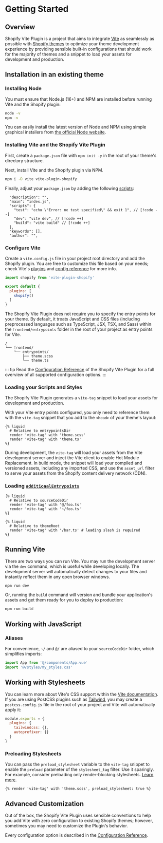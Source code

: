 # Getting Started

## Overview

Shopify Vite Plugin is a project that aims to integrate [Vite](https://vitejs.dev/) as seamlessly
as possible with [Shopify themes](https://shopify.dev/docs/themes) to optimize your theme development experience by
providing sensible built-in configurations that should work for the majority of themes and a
snippet to load your assets for development and production.

## Installation in an existing theme

### Installing Node

You must ensure that Node.js (16+) and NPM are installed before running Vite and the Shopify plugin:

```bash
node -v
npm -v
```

You can easily install the latest version of Node and NPM using simple graphical
installers from [the official Node website](https://nodejs.org/en/download/).

### Installing Vite and the Shopify Vite Plugin

First, create a `package.json` file with `npm init -y` in the root of your theme's directory structure.

Next, install Vite and the Shopify plugin via NPM.

```bash
npm i -D vite vite-plugin-shopify
```

Finally, adjust your `package.json` by adding the following [scripts](https://docs.npmjs.com/cli/v9/using-npm/scripts):

```
  "description": "",
  "main": "index.js",
  "scripts": {
    "test": "echo \"Error: no test specified\" && exit 1", // [!code --]
    "dev": "vite dev", // [!code ++]
    "build": "vite build" // [!code ++]
  },
  "keywords": [],
  "author": "",
```

### Configure Vite

Create a `vite.config.js` file in your project root directory and add the Shopify plugin. You are free to customize this
file based on your needs; check Vite's [plugins](https://vitejs.dev/plugins/) and [config reference](https://vitejs.dev/config/) for more info.

```js
import shopify from 'vite-plugin-shopify'

export default {
  plugins: [
    shopify()
  ]
}
```

The Shopify Vite Plugin does not require you to specify the entry points for your theme. By default, it treats JavaScript and CSS files (including preprocessed
languages such as TypeScript, JSX, TSX, and Sass) within the `frontend/entrypoints` folder in the root of your project as entry points for Vite.

```
/
└── frontend/
    └── entrypoints/
        ├── theme.scss
        └── theme.ts
```

::: tip
Read the [Configuration Reference](/guide/configuration) of the Shopify Vite Plugin for a full overview of all supported configuration options.
:::

### Loading your Scripts and Styles

The Shopify Vite Plugin generates a `vite-tag` snippet to load your assets for development and production.

With your Vite entry points configured, you only need to reference them with the `vite-tag` snippet that you add to the `<head>` of your theme's layout:

```liquid
{% liquid
  # Relative to entrypointsDir
  render 'vite-tag' with 'theme.scss'
  render 'vite-tag' with 'theme.ts'
%}
```

During development, the `vite-tag` will load your assets from the Vite development server and inject the Vite client to enable Hot Module Replacement.
In build mode, the snippet will load your compiled and versioned assets, including any imported CSS, and use the `asset_url` filter to serve your assets
from the Shopify content delivery network (CDN).

### Loading [`additionalEntrypoints`](/guide/configuration)

```liquid
{% liquid
  # Relative to sourceCodeDir
  render 'vite-tag' with '@/foo.ts'
  render 'vite-tag' with '~/foo.ts'
%}
```

```liquid
{% liquid
  # Relative to themeRoot
  render 'vite-tag' with '/bar.ts' # leading slash is required
%}
```

## Running Vite

There are two ways you can run Vite. You may run the development server via the `dev` command, which is useful while developing locally.
The development server will automatically detect changes to your files and instantly reflect them in any open browser windows.

```bash
npm run dev
```
Or, running the `build` command will version and bundle your application's assets and get them ready for you to deploy to production:

```bash
npm run build
```

## Working with JavaScript

### Aliases

For convenience, `~/` and `@/` are aliased to your `sourceCodeDir` folder, which simplifies imports:

```js
import App from '@/components/App.vue'
import '@/styles/my_styles.css'
```

## Working with Stylesheets

You can learn more about Vite's CSS support within the [Vite documentation](https://vitejs.dev/guide/features.html#css). If you are using PostCSS plugins such as [Tailwind](https://tailwindcss.com/), you may create
a `postcss.config.js` file in the root of your project and Vite will automatically apply it:

```js
module.exports = {
  plugins: {
    tailwindcss: {},
    autoprefixer: {}
  }
}
```

### Preloading Stylesheets

You can pass the `preload_stylesheet` variable to the `vite-tag` snippet to enable the `preload` parameter of the `stylesheet_tag` filter. Use it sparingly. For example, consider preloading only render-blocking stylesheets.
[Learn more](https://shopify.dev/themes/best-practices/performance#use-resource-hints-to-preload-key-resources).

```liquid
{% render 'vite-tag' with 'theme.scss', preload_stylesheet: true %}
```

## Advanced Customization

Out of the box, the Shopify Vite Plugin uses sensible conventions to help you add Vite with zero configuration to existing Shopify themes; however,
sometimes you may need to customize the Plugin's behavior.

Every configuration option is described in the [Configuration Reference](/guide/configuration).
